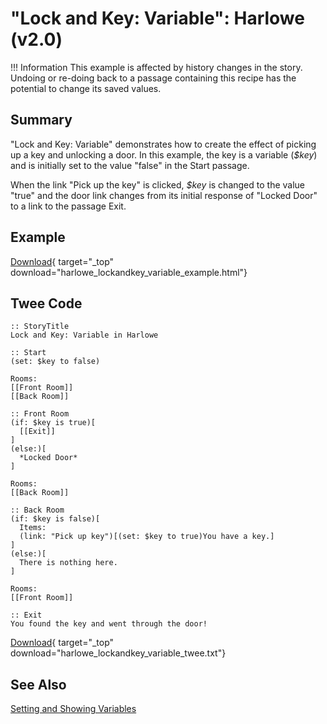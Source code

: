# "Lock and Key: Variable": Harlowe (v2.0)

!!! Information
    This example is affected by history changes in the story. Undoing or re-doing back to a passage containing this recipe has the potential to change its saved values.

## Summary

"Lock and Key: Variable" demonstrates how to create the effect of picking up a key and unlocking a door. In this example, the key is a variable (*$key*) and is initially set to the value "false" in the Start passage.

When the link "Pick up the key" is clicked, *$key* is changed to the value "true" and the door link changes from its initial response of "Locked Door" to a link to the passage Exit.

## Example

[Download](harlowe_lockandkey_variable_example.html){ target="_top" download="harlowe_lockandkey_variable_example.html"}

## Twee Code

```twee
:: StoryTitle
Lock and Key: Variable in Harlowe

:: Start
(set: $key to false)

Rooms:
[[Front Room]]
[[Back Room]]

:: Front Room
(if: $key is true)[
  [[Exit]]
]
(else:)[
  *Locked Door*
]

Rooms:
[[Back Room]]

:: Back Room
(if: $key is false)[
  Items:
  (link: "Pick up key")[(set: $key to true)You have a key.]
]
(else:)[
  There is nothing here.
]

Rooms:
[[Front Room]]

:: Exit
You found the key and went through the door!

```

[Download](harlowe_lockandkey_variable_twee.txt){ target="_top" download="harlowe_lockandkey_variable_twee.txt"}

## See Also

[Setting and Showing Variables](../../settingandshowing/harlowe/harlowe_settingandshowing.md)
